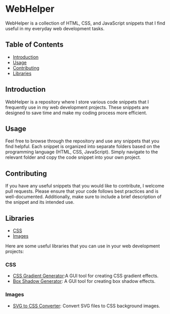# WebHelper

WebHelper is a collection of HTML, CSS, and JavaScript snippets that I find useful in my everyday web development tasks.

## Table of Contents

-   [Introduction](#introduction)
-   [Usage](#usage)
-   [Contributing](#contributing)
-   [Libraries](#libraries)

## Introduction

WebHelper is a repository where I store various code snippets that I frequently use in my web development projects. These snippets are designed to save time and make my coding process more efficient.

## Usage

Feel free to browse through the repository and use any snippets that you find helpful. Each snippet is organized into separate folders based on the programming language (HTML, CSS, JavaScript). Simply navigate to the relevant folder and copy the code snippet into your own project.

## Contributing

If you have any useful snippets that you would like to contribute, I welcome pull requests. Please ensure that your code follows best practices and is well-documented. Additionally, make sure to include a brief description of the snippet and its intended use.

## Libraries

-   [CSS](#css)
-   [Images](#images)

Here are some useful libraries that you can use in your web development projects:

### CSS

-   [CSS Gradient Generator](https://www.joshwcomeau.com/gradient-generator/):A GUI tool for creating CSS gradient effects.
-   [Box Shadow Generator](https://cssgenerator.org/box-shadow-css-generator.html): A GUI tool for creating box shadow effects.

### Images

-   [SVG to CSS Converter](https://www.svgbackgrounds.com/tools/svg-to-css/): Convert SVG files to CSS background images.
